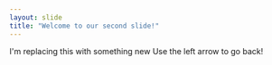```yaml
---
layout: slide
title: "Welcome to our second slide!"
---
```

I'm replacing this with something new
Use the left arrow to go back!